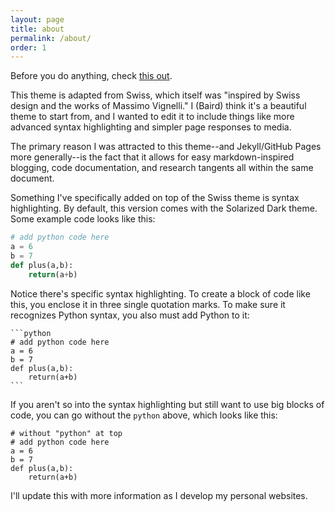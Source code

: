 ```yaml
---
layout: page
title: about
permalink: /about/
order: 1
---
```


Before you do anything, check [this out][important-link].

This theme is adapted from Swiss, which itself was "inspired by Swiss design and the works of Massimo Vignelli."  I (Baird) think it's a beautiful theme to start from, and I wanted to edit it to include things like more advanced syntax highlighting and simpler page responses to media.

The primary reason I was attracted to this theme--and Jekyll/GitHub Pages more generally--is the fact that it allows for easy markdown-inspired blogging, code documentation, and research tangents all within the same document.

Something I've specifically added on top of the Swiss theme is syntax highlighting.  By default, this version comes with the Solarized Dark theme.  Some example code looks like this:

```python
# add python code here
a = 6
b = 7
def plus(a,b):
    return(a+b)
```

Notice there's specific syntax highlighting.  To create a block of code like this, you enclose it in three single quotation marks.  To make sure it recognizes Python syntax, you also must add Python to it:

	```python
	# add python code here
	a = 6
	b = 7
	def plus(a,b):
		return(a+b)
	```

If you aren't so into the syntax highlighting but still want to use big blocks of code, you can go without the ```python``` above, which looks like this:

```
# without "python" at top
# add python code here
a = 6
b = 7
def plus(a,b):
    return(a+b)
```

I'll update this with more information as I develop my personal websites.

[important-link]: /important/

<!--
### Features:
* Mobile-first design ensures this theme performs fastest on mobile while scaling elegantly to desktop-size screens.
* Designed for blogs and sites heavy on written content, with bold typography styles, homepage summaries, and previous/next snippets.
* Supports a wide range of HTML elements and markdown.
* Flexible styles that can be reused for customization without adding additional CSS.
* Simple styling for code snippets (if you want something with syntax highlighting, checkout ....)
* Dynamically generated navigation links. See docs below for adding pages with specific post category for-loops.

## Themes

## Browser Support

## Installation
-->

